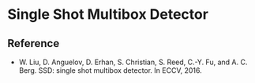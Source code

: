 # Single Shot Multibox Detector

## Reference
* W. Liu, D. Anguelov, D. Erhan, S. Christian, S. Reed, C.-Y. Fu, and A. C. Berg. SSD: single shot multibox detector. In ECCV, 2016.
